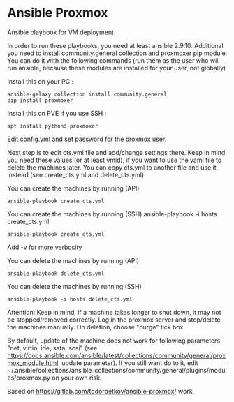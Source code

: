 # Ansible Proxmox

Ansible playbook for VM deployment.

In order to run these playbooks, you need at least ansible 2.9.10. Additional you need to install community.general collection and proxmoxer pip module. You can do it with the following commands (run them as the user who will run ansible, because these modules are installed for your user, not globally)

Install this on your PC :

```
ansible-galaxy collection install community.general
pip install proxmoxer
```

Install this on PVE if you use SSH :

```
apt install python3-proxmoxer
```

Edit config.yml and set password for the proxmox user.

Next step is to edit cts.yml file and add/change settings there. Keep in mind you need these values (or at least vmid), if you want to use the yaml file to delete the machines later.
You can copy cts.yml to another file and use it instead (see create_cts.yml and delete_cts.yml)

You can create the machines by running (API)
```
ansible-playbook create_cts.yml
```

You can create the machines by running (SSH)
ansible-playbook -i hosts create_cts.yml
```
ansible-playbook create_cts.yml
```

Add -v for more verbosity

You can delete the machines by running (API)
```
ansible-playbook delete_cts.yml
```

You can delete the machines by running (SSH)
```
ansible-playbook -i hosts delete_cts.yml
```

Attention: Keep in mind, if a machine takes longer to shut down, it may not be stopped/removed correctly. Log in the proxmox server and stop/delete the machines manually. On deletion, choose "purge" tick box.

By default, update of the machine does not work for following parameters "net, virtio, ide, sata, scsi" (see https://docs.ansible.com/ansible/latest/collections/community/general/proxmox_module.html, update parameter). If you still want do to it, edit  ~/.ansible/collections/ansible_collections/community/general/plugins/modules/proxmox.py on your own risk.

Based on https://gitlab.com/todorpetkov/ansible-proxmox/ work
